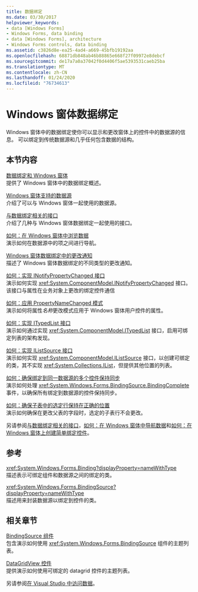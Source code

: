 ```yaml
---
title: 数据绑定
ms.date: 03/30/2017
helpviewer_keywords:
- data [Windows Forms]
- Windows Forms, data binding
- data [Windows Forms], architecture
- Windows Forms controls, data binding
ms.assetid: c3826d8e-ea25-4ad4-a669-45bfb19192aa
ms.openlocfilehash: 68871db848ab46b88865e668f27f09972e8debcf
ms.sourcegitcommit: de17a7a0a37042f0d4406f5ae5393531caeb25ba
ms.translationtype: MT
ms.contentlocale: zh-CN
ms.lasthandoff: 01/24/2020
ms.locfileid: "76734613"
---
```

# <a name="windows-forms-data-binding"></a>Windows 窗体数据绑定
Windows 窗体中的数据绑定使你可以显示和更改窗体上的控件中的数据源的信息。 可以绑定到传统数据源和几乎任何包含数据的结构。  
  
## <a name="in-this-section"></a>本节内容  
 [数据绑定和 Windows 窗体](data-binding-and-windows-forms.md)  
 提供了 Windows 窗体中的数据绑定概述。  
  
 [Windows 窗体支持的数据源](data-sources-supported-by-windows-forms.md)  
 介绍了可以与 Windows 窗体一起使用的数据源。  
  
 [与数据绑定相关的接口](interfaces-related-to-data-binding.md)  
 介绍了几种与 Windows 窗体数据绑定一起使用的接口。  
  
 [如何：在 Windows 窗体中浏览数据](how-to-navigate-data-in-windows-forms.md)  
 演示如何在数据源中的项之间进行导航。  
  
 [Windows 窗体数据绑定中的更改通知](change-notification-in-windows-forms-data-binding.md)  
 描述了 Windows 窗体数据绑定的不同类型的更改通知。  
  
 [如何：实现 INotifyPropertyChanged 接口](how-to-implement-the-inotifypropertychanged-interface.md)  
 演示如何实现 <xref:System.ComponentModel.INotifyPropertyChanged> 接口。 该接口与属性在业务对象上更改的绑定控件通信  
  
 [如何：应用 PropertyNameChanged 模式](how-to-apply-the-propertynamechanged-pattern.md)  
 演示如何将属性*名称*更改模式应用于 Windows 窗体用户控件的属性。  
  
 [如何：实现 ITypedList 接口](how-to-implement-the-itypedlist-interface.md)  
 演示如何通过实现 <xref:System.ComponentModel.ITypedList> 接口，启用可绑定列表的架构发现。  
  
 [如何：实现 IListSource 接口](how-to-implement-the-ilistsource-interface.md)  
 演示如何实现 <xref:System.ComponentModel.IListSource> 接口，以创建可绑定的类，其不实现 <xref:System.Collections.IList>，但提供其他位置的列表。  
  
 [如何：确保绑定到同一数据源的多个控件保持同步](multiple-controls-bound-to-data-source-synchronized.md)  
 演示如何处理 <xref:System.Windows.Forms.BindingSource.BindingComplete> 事件，以确保所有绑定到数据源的控件保持同步。  
  
 [如何：确保子表中的选定行保持在正确的位置](ensure-the-selected-row-in-a-child-table-correct.md)  
 演示如何确保在更改父表的字段时，选定的子表行不会更改。  
  
 另请参阅[与数据绑定相关的接口](interfaces-related-to-data-binding.md)，[如何：在 Windows 窗体中导航数据](how-to-navigate-data-in-windows-forms.md)和[如何：在 Windows 窗体上创建简单绑定控件](how-to-create-a-simple-bound-control-on-a-windows-form.md)。  
  
## <a name="reference"></a>参考  
 <xref:System.Windows.Forms.Binding?displayProperty=nameWithType>  
 描述表示可绑定组件和数据源之间的绑定的类。  
  
 <xref:System.Windows.Forms.BindingSource?displayProperty=nameWithType>  
 描述用来封装数据源以绑定到控件的类。  
  
## <a name="related-sections"></a>相关章节  
 [BindingSource 组件](./controls/bindingsource-component.md)  
 包含演示如何使用 <xref:System.Windows.Forms.BindingSource> 组件的主题列表。  
  
 [DataGridView 控件](./controls/datagridview-control-windows-forms.md)  
 提供演示如何使用可绑定的 datagrid 控件的主题列表。  
  
 另请参阅[在 Visual Studio 中访问数据](/visualstudio/data-tools/accessing-data-in-visual-studio)。
